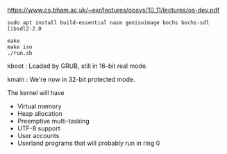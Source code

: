 https://www.cs.bham.ac.uk/~exr/lectures/opsys/10_11/lectures/os-dev.pdf

```
sudo apt install build-essential nasm genisoimage bochs bochs-sdl libsdl2-2.0
```

```
make
make iso
./run.sh
```

kboot : Loaded by GRUB, still in 16-bit real mode.

kmain : We're now in 32-bit protected mode.

The kernel will have
- Virtual memory
- Heap allocation
- Preemptive multi-tasking
- UTF-8 support
- User accounts
- Userland programs that will probably run in ring 0
